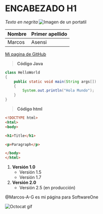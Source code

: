 # ENCABEZADO H1
*Texto en negrita*
![Imagen de un portatil](https://www.nicepng.com/png/full/432-4324935_serv-icon-2-pc-icons-png-white.png)

| Nombre| Primer apellido|
| ----- | ---- |
| Marcos | Asensi |

[Mi pagina de GitHub](https://github.com/A-G-Marcos)

>**Código Java**
```java
class HelloWorld
{
    public static void main(String args[])
    {
        System.out.println("Hola Mundo");
    }
}
```

>**Código html**
```html
<!DOCTYPE html>
<html>
<body>

<h1>Title</h1>

<p>Paragraph</p>

</body>
</html>
```

1. **Versión 1.0**
   - Versión 1.5
   - Versión 1.7
2. **Versión 2.0**
   - Versión 2.5 (en producción)

@Marcos-A-G es mi página para SoftwareOne

![Octocat gif](https://i.pinimg.com/originals/e0/db/86/e0db8690895407d039b94f75b6244035.gif)
